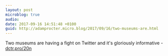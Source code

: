 ```yaml
---
layout: post
microblog: true
audio: 
date: 2017-09-16 14:51:48 +0100
guid: http://adamprocter.micro.blog/2017/09/16/two-museums-are.html
---
```

Two museums are having a fight on Twitter and it's gloriously informative - [dctr.pro/20n](http://dctr.pro/20n)
